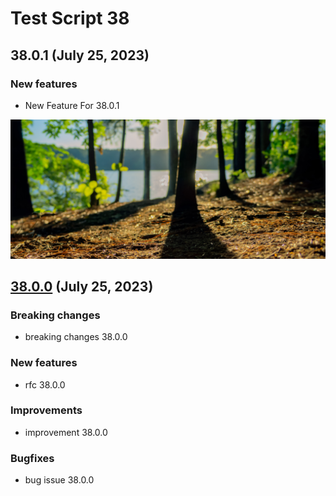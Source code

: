 # Test Script 38
## 38.0.1 (July 25, 2023)
### New features

* New Feature For 38.0.1
 
![Screenshot_from_2023-07-06_14-40-56.png](../../.gitbook/assets/Screenshot_from_2023-07-06_14-40-56.png)




##  [38.0.0](38.0.0.md) (July 25, 2023)
### Breaking changes

* breaking changes 38.0.0

### New features

* rfc 38.0.0

### Improvements

* improvement 38.0.0

### Bugfixes

* bug issue 38.0.0

